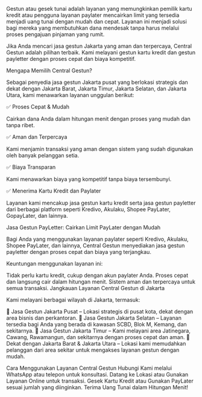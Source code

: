 Gestun atau gesek tunai adalah layanan yang memungkinkan pemilik kartu kredit atau pengguna layanan paylater mencairkan limit yang tersedia menjadi uang tunai dengan mudah dan cepat. Layanan ini menjadi solusi bagi mereka yang membutuhkan dana mendesak tanpa harus melalui proses pengajuan pinjaman yang rumit.

Jika Anda mencari jasa gestun Jakarta yang aman dan terpercaya, Central Gestun adalah pilihan terbaik. Kami melayani gestun kartu kredit dan gestun payletter dengan proses cepat dan biaya kompetitif.

Mengapa Memilih Central Gestun?

Sebagai penyedia jasa gestun Jakarta pusat yang berlokasi strategis dan dekat dengan Jakarta Barat, Jakarta Timur, Jakarta Selatan, dan Jakarta Utara, kami menawarkan layanan unggulan berikut:

✅ Proses Cepat & Mudah

Cairkan dana Anda dalam hitungan menit dengan proses yang mudah dan tanpa ribet.

✅ Aman dan Terpercaya

Kami menjamin transaksi yang aman dengan sistem yang sudah digunakan oleh banyak pelanggan setia.

✅ Biaya Transparan

Kami menawarkan biaya yang kompetitif tanpa biaya tersembunyi.

✅ Menerima Kartu Kredit dan Paylater

Layanan kami mencakup jasa gestun kartu kredit serta jasa gestun payletter dari berbagai platform seperti Kredivo, Akulaku, Shopee PayLater, GopayLater, dan lainnya.

Jasa Gestun PayLetter: Cairkan Limit PayLater dengan Mudah

Bagi Anda yang menggunakan layanan paylater seperti Kredivo, Akulaku, Shopee PayLater, dan lainnya, Central Gestun menyediakan jasa gestun payletter dengan proses cepat dan biaya yang terjangkau.

Keuntungan menggunakan layanan ini:

Tidak perlu kartu kredit, cukup dengan akun paylater Anda. Proses cepat dan langsung cair dalam hitungan menit. Sistem aman dan terpercaya untuk semua transaksi.
Jangkauan Layanan Central Gestun di Jakarta

Kami melayani berbagai wilayah di Jakarta, termasuk:

🔹 Jasa Gestun Jakarta Pusat – Lokasi strategis di pusat kota, dekat dengan area bisnis dan perkantoran. 
🔹 Jasa Gestun Jakarta Selatan – Layanan tersedia bagi Anda yang berada di kawasan SCBD, Blok M, Kemang, dan sekitarnya. 
🔹 Jasa Gestun Jakarta Timur – Kami melayani area Jatinegara, Cawang, Rawamangun, dan sekitarnya dengan proses cepat dan aman. 
🔹 Dekat dengan Jakarta Barat & Jakarta Utara – Lokasi kami memudahkan pelanggan dari area sekitar untuk mengakses layanan gestun dengan mudah.

Cara Menggunakan Layanan Central Gestun
Hubungi Kami melalui WhatsApp atau telepon untuk konsultasi. Datang ke Lokasi atau Gunakan Layanan Online untuk transaksi. Gesek Kartu Kredit atau Gunakan PayLater sesuai jumlah yang diinginkan. Terima Uang Tunai dalam Hitungan Menit!

